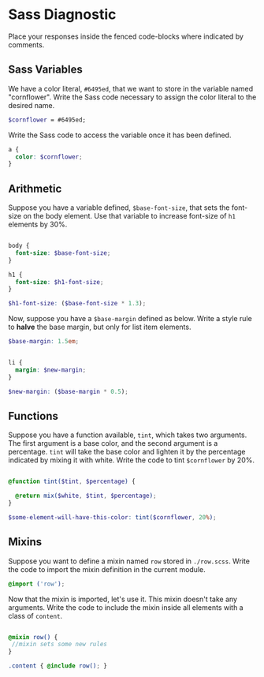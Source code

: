 # Sass Diagnostic

Place your responses inside the fenced code-blocks where indicated by comments.

## Sass Variables

We have a color literal, `#6495ed`, that we want to store in the variable named
"cornflower". Write the Sass code necessary to assign the color literal to the
desired name.

```scss
$cornflower = #6495ed;
```

Write the Sass code to access the variable once it has been defined.

```scss
a {
  color: $cornflower;
}
```

## Arithmetic

Suppose you have a variable defined, `$base-font-size`, that sets the font-size
on the body element. Use that variable to increase font-size of `h1`
elements by 30%.

```scss

body {
  font-size: $base-font-size;
}

h1 {
  font-size: $h1-font-size;
}

$h1-font-size: ($base-font-size * 1.3);
```

Now, suppose you have a `$base-margin` defined as below. Write a style rule to
**halve** the base margin, but only for list item elements.

```scss
$base-margin: 1.5em;
```

```scss

li {
  margin: $new-margin;
}

$new-margin: ($base-margin * 0.5);
```

## Functions

Suppose you have a function available, `tint`, which takes two arguments. The
first argument is a base color, and the second argument is a percentage. `tint`
will take the base color and lighten it by the percentage indicated by mixing it
with white. Write the code to tint `$cornflower` by 20%.

```scss

@function tint($tint, $percentage) {

  @return mix($white, $tint, $percentage);
}

$some-element-will-have-this-color: tint($cornflower, 20%);

```

## Mixins

Suppose you want to define a mixin named `row` stored in `./row.scss`. Write the
code to import the mixin definition in the current module.

```scss
@import ('row');


```

Now that the mixin is imported, let's use it. This mixin doesn't take any
arguments. Write the code to include the mixin inside all elements with a
class of `content`.

```scss

@mixin row() {
 //mixin sets some new rules
}

.content { @include row(); }
```
